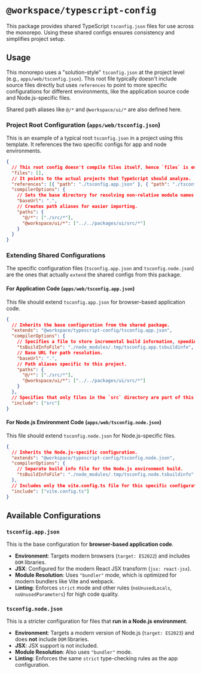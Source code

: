 # `@workspace/typescript-config`

This package provides shared TypeScript `tsconfig.json` files for use across the monorepo. Using these shared configs ensures consistency and simplifies project setup.

## Usage

This monorepo uses a "solution-style" `tsconfig.json` at the project level (e.g., `apps/web/tsconfig.json`). This root file typically doesn't include source files directly but uses `references` to point to more specific configurations for different environments, like the application source code and Node.js-specific files.

Shared path aliases like `@/*` and `@workspace/ui/*` are also defined here.

### Project Root Configuration (`apps/web/tsconfig.json`)

This is an example of a typical root `tsconfig.json` in a project using this template. It references the two specific configs for app and node environments.

```json
{
  // This root config doesn't compile files itself, hence `files` is empty.
  "files": [],
  // It points to the actual projects that TypeScript should analyze.
  "references": [{ "path": "./tsconfig.app.json" }, { "path": "./tsconfig.node.json" }],
  "compilerOptions": {
    // Sets the base directory for resolving non-relative module names.
    "baseUrl": ".",
    // Creates path aliases for easier importing.
    "paths": {
      "@/*": ["./src/*"],
      "@workspace/ui/*": ["../../packages/ui/src/*"]
    }
  }
}
```

### Extending Shared Configurations

The specific configuration files (`tsconfig.app.json` and `tsconfig.node.json`) are the ones that actually `extend` the shared configs from this package.

#### For Application Code (`apps/web/tsconfig.app.json`)

This file should extend `tsconfig.app.json` for browser-based application code.

```json
{
  // Inherits the base configuration from the shared package.
  "extends": "@workspace/typescript-config/tsconfig.app.json",
  "compilerOptions": {
    // Specifies a file to store incremental build information, speeding up subsequent compiles.
    "tsBuildInfoFile": "./node_modules/.tmp/tsconfig.app.tsbuildinfo",
    // Base URL for path resolution.
    "baseUrl": ".",
    // Path aliases specific to this project.
    "paths": {
      "@/*": ["./src/*"],
      "@workspace/ui/*": ["../../packages/ui/src/*"]
    }
  },
  // Specifies that only files in the `src` directory are part of this project.
  "include": ["src"]
}
```

#### For Node.js Environment Code (`apps/web/tsconfig.node.json`)

This file should extend `tsconfig.node.json` for Node.js-specific files.

```json
{
  // Inherits the Node.js-specific configuration.
  "extends": "@workspace/typescript-config/tsconfig.node.json",
  "compilerOptions": {
    // Separate build info file for the Node.js environment build.
    "tsBuildInfoFile": "./node_modules/.tmp/tsconfig.node.tsbuildinfo"
  },
  // Includes only the vite.config.ts file for this specific configuration.
  "include": ["vite.config.ts"]
}
```

## Available Configurations

### `tsconfig.app.json`

This is the base configuration for **browser-based application code**.

- **Environment**: Targets modern browsers (`target: ES2022`) and includes `DOM` libraries.
- **JSX**: Configured for the modern React JSX transform (`jsx: react-jsx`).
- **Module Resolution**: Uses `"bundler"` mode, which is optimized for modern bundlers like Vite and webpack.
- **Linting**: Enforces `strict` mode and other rules (`noUnusedLocals`, `noUnusedParameters`) for high code quality.

### `tsconfig.node.json`

This is a stricter configuration for files that **run in a Node.js environment**.

- **Environment**: Targets a modern version of Node.js (`target: ES2023`) and does **not** include `DOM` libraries.
- **JSX**: JSX support is not included.
- **Module Resolution**: Also uses `"bundler"` mode.
- **Linting**: Enforces the same `strict` type-checking rules as the app configuration.
